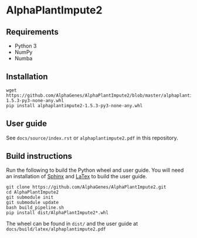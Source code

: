 # AlphaPlantImpute2

## Requirements

* Python 3
* NumPy
* Numba

## Installation

    wget https://github.com/AlphaGenes/AlphaPlantImpute2/blob/master/alphaplantimpute2-1.5.3-py3-none-any.whl
    pip install alphaplantimpute2-1.5.3-py3-none-any.whl

## User guide

See `docs/source/index.rst` or `alphaplantimpute2.pdf` in this repository.

## Build instructions

Run the following to build the Python wheel and user guide. You will need an installation of [Sphinx](https://www.sphinx-doc.org) and [LaTex](https://www.latex-project.org/get) to build the user guide.

    git clone https://github.com/AlphaGenes/AlphaPlantImpute2.git
    cd AlphaPlantImpute2
    git submodule init
    git submodule update
    bash build_pipeline.sh
    pip install dist/AlphaPlantImpute2*.whl

The wheel can be found in `dist/` and the user guide at `docs/build/latex/alphaplantimpute2.pdf`
